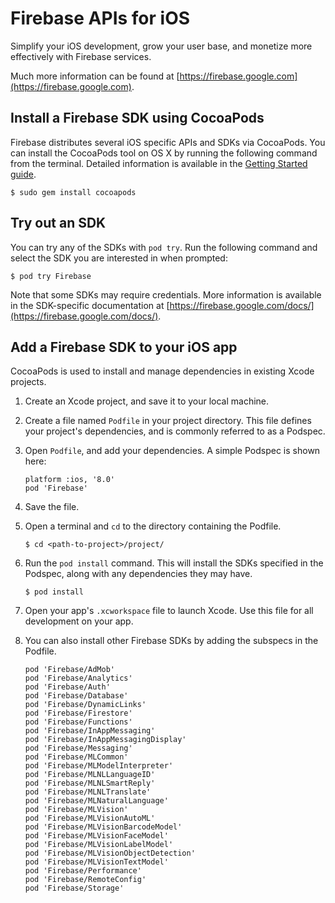 # Firebase APIs for iOS

Simplify your iOS development, grow your user base, and monetize more
effectively with Firebase services.

Much more information can be found at [https://firebase.google.com](https://firebase.google.com).

## Install a Firebase SDK using CocoaPods

Firebase distributes several iOS specific APIs and SDKs via CocoaPods.
You can install the CocoaPods tool on OS X by running the following command from
the terminal. Detailed information is available in the [Getting Started
guide](https://guides.cocoapods.org/using/getting-started.html#getting-started).

```
$ sudo gem install cocoapods
```

## Try out an SDK

You can try any of the SDKs with `pod try`. Run the following command and select
the SDK you are interested in when prompted:

```
$ pod try Firebase
```

Note that some SDKs may require credentials. More information is available in
the SDK-specific documentation at [https://firebase.google.com/docs/](https://firebase.google.com/docs/).

## Add a Firebase SDK to your iOS app

CocoaPods is used to install and manage dependencies in existing Xcode projects.

1.  Create an Xcode project, and save it to your local machine.
2.  Create a file named `Podfile` in your project directory. This file defines
    your project's dependencies, and is commonly referred to as a Podspec.
3.  Open `Podfile`, and add your dependencies. A simple Podspec is shown here:

    ```
    platform :ios, '8.0'
    pod 'Firebase'
    ```

4.  Save the file.

5.  Open a terminal and `cd` to the directory containing the Podfile.

    ```
    $ cd <path-to-project>/project/
    ```

6.  Run the `pod install` command. This will install the SDKs specified in the
    Podspec, along with any dependencies they may have.

    ```
    $ pod install
    ```

7.  Open your app's `.xcworkspace` file to launch Xcode. Use this file for all
    development on your app.

8.  You can also install other Firebase SDKs by adding the subspecs in the
    Podfile.

    ```
    pod 'Firebase/AdMob'
    pod 'Firebase/Analytics'
    pod 'Firebase/Auth'
    pod 'Firebase/Database'
    pod 'Firebase/DynamicLinks'
    pod 'Firebase/Firestore'
    pod 'Firebase/Functions'
    pod 'Firebase/InAppMessaging'
    pod 'Firebase/InAppMessagingDisplay'
    pod 'Firebase/Messaging'
    pod 'Firebase/MLCommon'
    pod 'Firebase/MLModelInterpreter'
    pod 'Firebase/MLNLLanguageID'
    pod 'Firebase/MLNLSmartReply'
    pod 'Firebase/MLNLTranslate'
    pod 'Firebase/MLNaturalLanguage'
    pod 'Firebase/MLVision'
    pod 'Firebase/MLVisionAutoML'
    pod 'Firebase/MLVisionBarcodeModel'
    pod 'Firebase/MLVisionFaceModel'
    pod 'Firebase/MLVisionLabelModel'
    pod 'Firebase/MLVisionObjectDetection'
    pod 'Firebase/MLVisionTextModel'
    pod 'Firebase/Performance'
    pod 'Firebase/RemoteConfig'
    pod 'Firebase/Storage'
    ```
